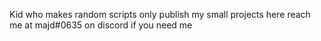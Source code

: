 Kid who makes random scripts
only publish my small projects here
reach me at majd#0635 on discord if you need me
